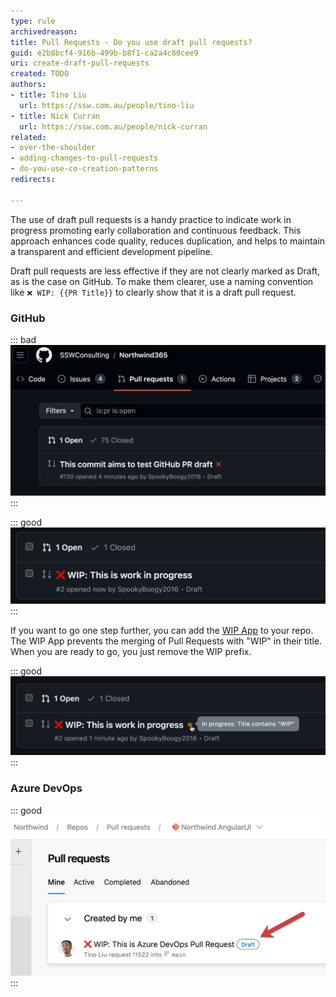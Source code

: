```yaml
---
type: rule
archivedreason: 
title: Pull Requests - Do you use draft pull requests?
guid: e2b8bcf4-916b-499b-b8f1-ca2a4c80cee9
uri: create-draft-pull-requests
created: TODO
authors:
- title: Tino Liu
  url: https://ssw.com.au/people/tino-liu
- title: Nick Curran
  url: https://ssw.com.au/people/nick-curran
related:
- over-the-shoulder
- adding-changes-to-pull-requests
- do-you-use-co-creation-patterns
redirects:

---
```


The use of draft pull requests is a handy practice to indicate work in progress promoting early collaboration and continuous feedback.
This approach enhances code quality, reduces duplication, and helps to maintain a transparent and efficient development pipeline.

Draft pull requests are less effective if they are not clearly marked as Draft, as is the case on GitHub. To make them clearer, use a naming convention like `❌ WIP: {{PR Title}}` to clearly show that it is a draft pull request.

### GitHub

::: bad
![Figure: Bad example - The default experience lacks clear indication that this is draft pull request](github-bad-example.png)
:::

::: good
![Figure: Good example - Add prefix with ❌ emoji to clearly indicate it is a draft pull request](github-good-example.png)
:::

If you want to go one step further, you can add the [WIP App](https://github.com/marketplace/wip) to your repo. The WIP App prevents the merging of Pull Requests with "WIP" in their title. When you are ready to go, you just remove the WIP prefix.

::: good
![Figure: Good example - WIP app catching draft pull request](github-wip.png)
:::

### Azure DevOps

::: good
![Figure: Good example - Clear naming and indication of a draft pull request](devops-good-example.png)
:::
